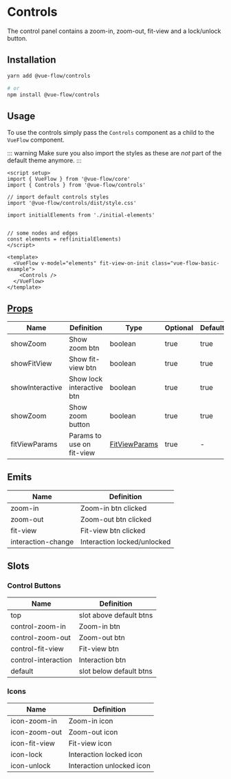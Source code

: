 # Controls

The control panel contains a zoom-in, zoom-out, fit-view and a lock/unlock button.

## Installation

```bash
yarn add @vue-flow/controls

# or
npm install @vue-flow/controls
```

## Usage

To use the controls simply pass the `Controls` component as a child to the `VueFlow` component.

::: warning
Make sure you also import the styles as these are *not* part of the default theme anymore.
:::

```vue
<script setup>
import { VueFlow } from '@vue-flow/core'
import { Controls } from '@vue-flow/controls'

// import default controls styles
import '@vue-flow/controls/dist/style.css'

import initialElements from './initial-elements'


// some nodes and edges
const elements = ref(initialElements)
</script>

<template>
  <VueFlow v-model="elements" fit-view-on-init class="vue-flow-basic-example">
    <Controls />
  </VueFlow>
</template>
```


## [Props](/typedocs/interfaces/ControlProps)

| Name            | Definition                | Type                                           | Optional | Default |
|-----------------|---------------------------|------------------------------------------------|----------|---------|
| showZoom        | Show zoom btn             | boolean                                        | true     | true    |
| showFitView     | Show fit-view btn         | boolean                                        | true     | true    |
| showInteractive | Show lock interactive btn | boolean                                        | true     | true    |
| showZoom        | Show zoom button          | boolean                                        | true     | true    |
| fitViewParams   | Params to use on fit-view | [FitViewParams](/typedocs/types/FitViewParams) | true     | -       |

## Emits

| Name               | Definition                  |
|--------------------|-----------------------------|
| zoom-in            | Zoom-in btn clicked         |
| zoom-out           | Zoom-out btn clicked        |
| fit-view           | Fit-view btn clicked        |
| interaction-change | Interaction locked/unlocked |

## Slots

### Control Buttons

| Name                | Definition              |
|---------------------|-------------------------|
| top                 | slot above default btns |
| control-zoom-in     | Zoom-in btn             |
| control-zoom-out    | Zoom-out btn            |
| control-fit-view    | Fit-view btn            |
| control-interaction | Interaction btn         |
| default             | slot below default btns |

### Icons

| Name          | Definition                |
|---------------|---------------------------|
| icon-zoom-in  | Zoom-in icon              |
| icon-zoom-out | Zoom-out icon             |
| icon-fit-view | Fit-view icon             |
| icon-lock     | Interaction locked icon   |
| icon-unlock   | Interaction unlocked icon |


